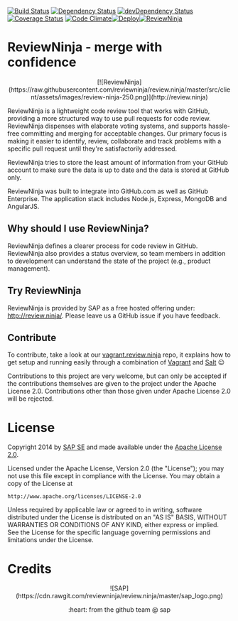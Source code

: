 [![Build Status](https://travis-ci.org/reviewninja/review.ninja.svg?branch=master)](https://travis-ci.org/reviewninja/review.ninja) [![Dependency Status](https://david-dm.org/reviewninja/review.ninja.svg)](https://david-dm.org/reviewninja/review.ninja) [![devDependency Status](https://david-dm.org/reviewninja/review.ninja/dev-status.svg)](https://david-dm.org/reviewninja/review.ninja#info=devDependencies) [![Coverage Status](https://img.shields.io/coveralls/reviewninja/review.ninja.svg)](https://coveralls.io/r/reviewninja/review.ninja?branch=master) [![Code Climate](https://codeclimate.com/github/reviewninja/review.ninja.png)](https://codeclimate.com/github/reviewninja/review.ninja)[![Deploy](https://www.herokucdn.com/deploy/button.png)](https://heroku.com/deploy)[![ReviewNinja](https://raw.githubusercontent.com/reviewninja/review.ninja/master/src/client/assets/images/wereviewninja-32.png)](http://review.ninja)

ReviewNinja - merge with confidence
============

<p align="center">
[![ReviewNinja](https://raw.githubusercontent.com/reviewninja/review.ninja/master/src/client/assets/images/review-ninja-250.png)](http://review.ninja)

ReviewNinja is a lightweight code review tool that works with GitHub, providing
a more structured way to use pull requests for code review. ReviewNinja
dispenses with elaborate voting systems, and supports hassle-free committing
and merging for acceptable changes. Our primary focus is making it easier to
identify, review, collaborate and track problems with a specific pull request
until they're satisfactorily addressed.

ReviewNinja tries to store the least amount of information from your GitHub
account to make sure the data is up to date and the data is stored at GitHub
only.

ReviewNinja was built to integrate into GitHub.com as well as GitHub
Enterprise. The application stack includes Node.js, Express, MongoDB and
AngularJS.

Why should I use ReviewNinja?
------------------------------

ReviewNinja defines a clearer process for code review in GitHub. ReviewNinja
also provides a status overview, so team members in addition to development can
understand the state of the project (e.g., product management).

Try ReviewNinja
----------------

ReviewNinja is provided by SAP as a free hosted offering under: http://review.ninja/.
Please leave us a GitHub issue if you have feedback.

Contribute
----------

To contribute, take a look at our
[vagrant.review.ninja](https://github.com/reviewninja/vagrant.review.ninja)
repo, it explains how to get setup and running easily through a combination of
[Vagrant](https://www.vagrantup.com/) and [Salt](http://www.saltstack.com/)
:wink:

Contributions to this project are very welcome, but can only be accepted if the
contributions themselves are given to the project under the Apache License 2.0.
Contributions other than those given under Apache License 2.0 will be rejected.

License
=======

Copyright 2014 by [SAP SE](http://www.sap.com) and made available under the
[Apache License 2.0](http://www.apache.org/licenses/LICENSE-2.0). 

Licensed under the Apache License, Version 2.0 (the "License");
you may not use this file except in compliance with the License.
You may obtain a copy of the License at

    http://www.apache.org/licenses/LICENSE-2.0

Unless required by applicable law or agreed to in writing, software
distributed under the License is distributed on an "AS IS" BASIS,
WITHOUT WARRANTIES OR CONDITIONS OF ANY KIND, either express or implied.
See the License for the specific language governing permissions and
limitations under the License.

Credits
=======

<p align="center">
![SAP](https://cdn.rawgit.com/reviewninja/review.ninja/master/sap_logo.png)

<p align="center">
:heart: from the github team @ sap
